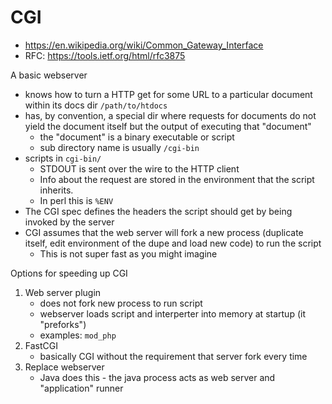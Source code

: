 # CGI

- https://en.wikipedia.org/wiki/Common_Gateway_Interface
- RFC: https://tools.ietf.org/html/rfc3875

A basic webserver

- knows how to turn a HTTP get for some URL to a particular document within its
  docs dir `/path/to/htdocs`
- has, by convention, a special dir where requests for documents do not yield
  the document itself but the output of executing that "document"
    - the "document" is a binary executable or script
    - sub directory name is usually `/cgi-bin`
- scripts in `cgi-bin/`
    - STDOUT is sent over the wire to the HTTP client
    - Info about the request are stored in the environment that the script
      inherits.
    - In perl this is `%ENV`
- The CGI spec defines the headers the script should get by being invoked by the
  server
- CGI assumes that the web server will fork a new process (duplicate itself,
  edit environment of the dupe and load new code) to run the script
    - This is not super fast as you might imagine

Options for speeding up CGI

1. Web server plugin
    - does not fork new process to run script
    - webserver loads script and interperter into memory at startup (it
      "preforks")
    - examples: `mod_php`
2. FastCGI
    - basically CGI without the requirement that server fork every time
3. Replace webserver
    - Java does this - the java process acts as web server and "application"
      runner
